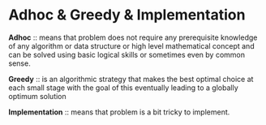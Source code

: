 # Adhoc & Greedy & Implementation

**Adhoc** :: means that problem does not require any prerequisite knowledge of any algorithm or data structure or high level mathematical
concept and can be solved using basic logical skills or sometimes even by common sense.

**Greedy** :: is an algorithmic strategy that makes the best optimal choice at each small stage with the goal of this eventually 
leading to a globally optimum solution

**Implementation** :: means that problem is a bit tricky to implement.
